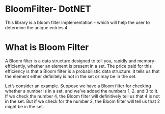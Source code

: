 # BloomFilter- DotNET
This library is a bloom filter implementation - which will help the user to determine the unique entries.4

# What is Bloom Filter
A Bloom filter is a data structure designed to tell you, rapidly and memory-efficiently, whether an element is present in a set. The price paid for this efficiency is that a Bloom filter is a probabilistic data structure: it tells us that the element either definitely is not in the set or may be in the set.

Let’s consider an example. Suppose we have a Bloom filter for checking whether a number is in a set, and we’ve added the numbers 1, 2, and 3 to it. If we check the number 4, the Bloom filter will definitively tell us that 4 is not in the set. But if we check for the number 2, the Bloom filter will tell us that 2 might be in the set.
